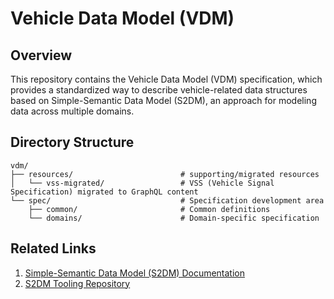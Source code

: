 # Vehicle Data Model (VDM)

## Overview

This repository contains the Vehicle Data Model (VDM) specification, which provides a standardized way to describe vehicle-related data structures based on Simple-Semantic Data Model (S2DM), an approach for modeling data across multiple domains.

## Directory Structure

```
vdm/
├── resources/                        # supporting/migrated resources
│   └── vss-migrated/                 # VSS (Vehicle Signal Specification) migrated to GraphQL content
└── spec/                             # Specification development area
    ├── common/                       # Common definitions
    └── domains/                      # Domain-specific specification
```


## Related Links

1. [Simple-Semantic Data Model (S2DM) Documentation](https://covesa.github.io/s2dm/)
2. [S2DM Tooling Repository](https://github.com/COVESA/s2dm)


